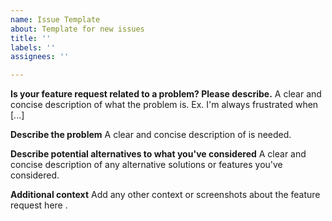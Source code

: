 ```yaml
---
name: Issue Template
about: Template for new issues
title: ''
labels: ''
assignees: ''

---
```


**Is your feature request related to a problem? Please describe.**
A clear and concise description of what the problem is. Ex. I'm always frustrated when [...]

**Describe the problem**
A clear and concise description of is needed.

**Describe potential alternatives to what you've considered**
A clear and concise description of any alternative solutions or features you've considered.

**Additional context**
Add any other context or screenshots about the feature request here .
